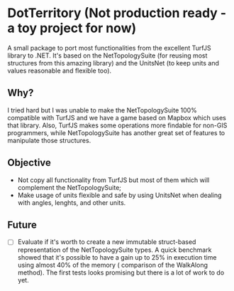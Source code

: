 # DotTerritory (Not production ready - a toy project for now)

A small package to port most functionalities from the excellent TurfJS library to .NET. It's based on the
NetTopologySuite (for reusing most structures from this amazing library) and the UnitsNet (to keep units and values
reasonable and flexible too).

## Why?

I tried hard but I was unable to make the NetTopologySuite 100% compatible with TurfJS and we have a game based on
Mapbox which uses that library.
Also, TurfJS makes some operations more findable for non-GIS programmers, while NetTopologySuite has another great set
of features to manipulate those structures.

## Objective

* Not copy all functionality from TurfJS but most of them which will complement the NetTopologySuite;
* Make usage of units flexible and safe by using UnitsNet when dealing with angles, lenghts, and other units.

## Future

* [ ] Evaluate if it's worth to create a new immutable struct-based representation of the NetTopologySuite types. A
  quick benchmark showed that it's possible to have a gain up to 25% in execution time using almost 40% of the memory (
  comparison of the WalkAlong method). The first tests looks promising but there is a lot of work to do yet.  
